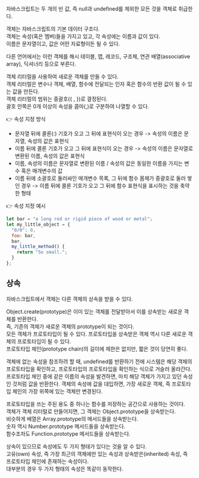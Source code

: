 자바스크립트는 두 개의 빈 값, 즉 null과 undefined를 제외한 모든 것을 객체로 취급한다. 

객체는 자바스크립트의 기본 데이터 구조다.  
객체는 속성(혹은 멤버)들을 가지고 있고, 각 속성에는 이름과 값이 있다.  
이름은 문자열이고, 값은 어떤 자료형이든 될 수 있다.  

다른 언어에서는 이런 객체를 해시 테이블, 맵, 레코드, 구조체, 연관 배열(associative array), 딕셔너리 등으로 부른다.  

객체 리터럴을 사용하여 새로운 객체를 만들 수 있다.  
객체 리터럴은 변수나 객체, 배열, 함수에 전달되는 인자 혹은 함수의 반환 값이 될 수 있는 값을 만든다.  
객체 리터럴의 범위는 중괄호({ , })로 결정된다.  
괄호 안쪽은 0개 이상의 속성을 콤마(,)로 구분하여 나열할 수 있다.

👉 속성 지정 방식
+ 문자열 뒤에 콜론(:) 기호가 오고 그 뒤에 표현식이 오는 경우 -> 속성의 이름은 문자열, 속성의 값은 표현식
+ 이름 뒤에 콜론 기호가 오고 그 뒤에 표현식이 오는 경우 -> 속성의 이름은 문자열로 변환된 이름, 속성의 값은 표현식
+ 이름, 속성의 이름은 문자열로 변환된 이름 / 속성의 값은 동일한 이름을 가지는 변수 혹은 매개변수의 값
+ 이름 뒤에 소괄호로 둘러싸인 매개변수 목록, 그 뒤에 함수 몸체가 중괄호로 둘러 쌓인 경우 
-> 이름 뒤에 콜론 기호가 오고 그 뒤에 함수 표현식을 표시하는 것을 축약한 형태  

👉 속성 지정 예시
```js
let bar = "a long rod or rigid piece of wood or metal";
let my_little_object = {
  "0/0": 0,
  foo: bar,
  bar,
  my_little_method() {
    return "So small.";
  }
};

```

## 상속
자바스크립트에서 객체는 다른 객체의 상속을 받을 수 있다.  

Object.create(prototype)은 이미 있는 객체를 전달받아서 이를 상속받는 새로운 객체를 반환한다.  
즉, 기존의 객체가 새로운 객체의 prototype이 되는 것이다.  
모든 객체가 프로토타입이 될 수 있다. 프로토타입을 상속받은 객체 역시 다른 새로운 객체의 프로토타입이 될 수 있다.  
프로토타입 체인(prototype chain)의 길이에 제한은 없지만, 짧은 것이 당연히 좋다.

객체에 없는 속성을 참조하려 할 때, undefined를 반환하기 전에 시스템은 해당 객체의 프로토타입을 확인하고, 프로토타입의 프로토타입을 확인하는 식으로 거슬러 올라간다.  
프로토타입 체인 중에 같은 이름의 속성을 발견하면, 마치 해당 객체가 가지고 있던 속성인 것처럼 값을 반환한다.
객체의 속성에 값을 대입하면, 가장 새로운 객체, 즉 프로토타입 체인의 가장 위쪽에 있는 객체만 변경된다.  

프로토타입을 쓰는 주된 용도 중 하나는 함수를 저장하는 공간으로 사용하는 것이다.  
객체가 객체 리터럴로 만들어지면, 그 객체는 Object.prototype을 상속받는다.  
비슷하게 배열은 Array.prototype의 메서드들을 상속받는다.  
숫자 역시 Number.prototype 메서드들을 상속받는다.  
함수조차도 Function.prototype 메서드들을 상속받는다.

상속이 있으므로 속성에도 두 가지 형태가 있다는 것을 알 수 있다.  
고유(own) 속성, 즉 가장 최근의 객체에만 있는 속성과 상속받은(inherited) 속성, 즉 프로토타입 체인에 존재하는 속성이다.  
대부분의 경우 두 가지 형태의 속성은 똑같이 동작한다.